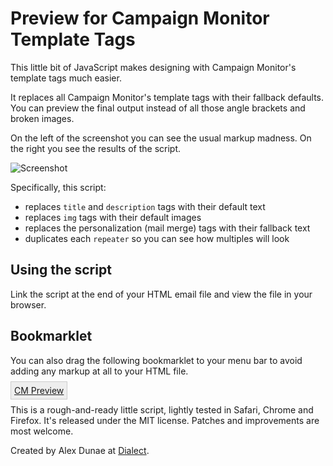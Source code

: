 # Preview for Campaign Monitor Template Tags

This little bit of JavaScript makes designing with Campaign Monitor's template tags much easier.

It replaces all Campaign Monitor's template tags with their fallback defaults.  You can preview the final output instead of all those angle brackets and broken images.

On the left of the screenshot you can see the usual markup madness.  On the right you see the results of the script.

![Screenshot](/alexdunae/cm-preview/raw/master/screenshot.jpg)

Specifically, this script:

* replaces `title` and `description` tags with their default text
* replaces `img` tags with their default images
* replaces the personalization (mail merge) tags with their fallback text
* duplicates each `repeater` so you can see how multiples will look
  
## Using the script

Link the script at the end of your HTML email file and view the file in your browser.

  <script src="cm-preview.js"></script>
  
## Bookmarklet

You can also drag the following bookmarklet to your menu bar to avoid adding any markup at all to your HTML file.

<a href="javascript:var cmp=document.createElement('script');cmp.type='text/javascript';cmp.src='https://github.com/alexdunae/cm-preview/raw/master/cm-preview.js';var s=document.getElementsByTagName('body')[0];s.parentNode.insertBefore(cmp,s);" style="border: 1px solid #CCC; background-color: #EEE; padding: 5px;">CM Preview</a>

This is a rough-and-ready little script, lightly tested in Safari, Chrome and Firefox.  It's released under the MIT license.  Patches and improvements are most welcome.

Created by Alex Dunae at [Dialect](http://dialect.ca/).